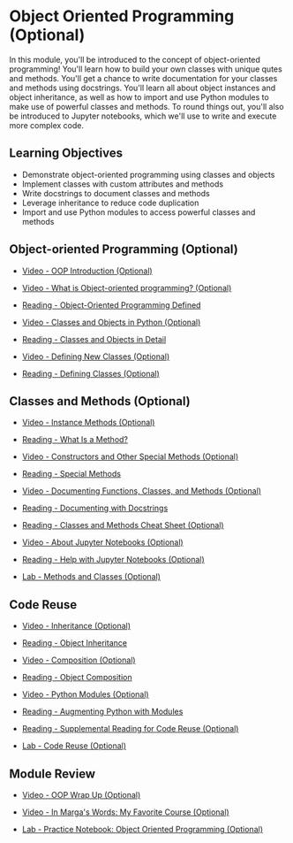 # Object Oriented Programming (Optional)

In this module, you'll be introduced to the concept of object-oriented programming! You'll learn how to build your own classes with unique qutes and methods. You'll get a chance to write documentation for your classes and methods using docstrings. You'll learn all about object instances and object inheritance, as well as how to import and use Python modules to make use of powerful classes and methods. To round things out, you'll also be introduced to Jupyter notebooks, which we'll use to write and execute more complex code.

## Learning Objectives

- Demonstrate object-oriented programming using classes and objects
- Implement classes with custom attributes and methods
- Write docstrings to document classes and methods
- Leverage inheritance to reduce code duplication
- Import and use Python modules to access powerful classes and methods

## Object-oriented Programming (Optional)

- [Video - OOP Introduction (Optional)](https://www.coursera.org/learn/python-crash-course/lecture/GYH8n/oop-introduction-optional)

- [Video - What is Object-oriented programming? (Optional)](https://www.coursera.org/learn/python-crash-course/lecture/stlZL/what-is-object-oriented-programming-optional)

- [Reading - Object-Oriented Programming Defined](https://www.coursera.org/learn/python-crash-course/supplement/kPaEL/object-oriented-programming-defined)

- [Video - Classes and Objects in Python (Optional)](https://www.coursera.org/learn/python-crash-course/lecture/9OhyD/classes-and-objects-in-python-optional)

- [Reading - Classes and Objects in Detail](https://www.coursera.org/learn/python-crash-course/supplement/2YjP2/classes-and-objects-in-detail)

- [Video - Defining New Classes (Optional)](https://www.coursera.org/learn/python-crash-course/lecture/wTFtK/defining-new-classes-optional)

- [Reading - Defining Classes (Optional)](https://www.coursera.org/learn/python-crash-course/supplement/gri8d/defining-classes-optional)

## Classes and Methods (Optional)

- [Video - Instance Methods (Optional)](https://www.coursera.org/learn/python-crash-course/lecture/TSDPe/instance-methods-optional)

- [Reading - What Is a Method?](https://www.coursera.org/learn/python-crash-course/supplement/r3pJ0/what-is-a-method)

- [Video - Constructors and Other Special Methods (Optional)](https://www.coursera.org/learn/python-crash-course/lecture/WG6fr/constructors-and-other-special-methods-optional)

- [Reading - Special Methods](https://www.coursera.org/learn/python-crash-course/supplement/z2XNm/special-methods)

- [Video - Documenting Functions, Classes, and Methods (Optional)](https://www.coursera.org/learn/python-crash-course/lecture/pmNys/documenting-functions-classes-and-methods-optional)

- [Reading - Documenting with Docstrings](https://www.coursera.org/learn/python-crash-course/supplement/LflUC/documenting-with-docstrings)

- [Reading - Classes and Methods Cheat Sheet (Optional)](https://www.coursera.org/learn/python-crash-course/supplement/52GBW/classes-and-methods-cheat-sheet-optional)

- [Video - About Jupyter Notebooks (Optional)](https://www.coursera.org/learn/python-crash-course/lecture/Cwfs7/about-jupyter-notebooks-optional)

- [Reading - Help with Jupyter Notebooks (Optional)](https://www.coursera.org/learn/python-crash-course/supplement/5Ih9p/help-with-jupyter-notebooks-optional)

- [Lab - Methods and Classes (Optional)](./Labs/C1M5L2_Methods_and_Classes_V3.ipynb)

## Code Reuse

- [Video - Inheritance (Optional)](https://www.coursera.org/learn/python-crash-course/lecture/okm5w/inheritance-optional)

- [Reading - Object Inheritance](https://www.coursera.org/learn/python-crash-course/supplement/tsaiK/object-inheritance)

- [Video - Composition (Optional)](https://www.coursera.org/learn/python-crash-course/lecture/1DyGd/composition-optional)

- [Reading - Object Composition](https://www.coursera.org/learn/python-crash-course/supplement/NRd6E/object-composition)

- [Video - Python Modules (Optional)](https://www.coursera.org/learn/python-crash-course/lecture/hMi4K/python-modules-optional)

- [Reading - Augmenting Python with Modules](https://www.coursera.org/learn/python-crash-course/supplement/uZcWt/augmenting-python-with-modules)

- [Reading - Supplemental Reading for Code Reuse (Optional)](https://www.coursera.org/learn/python-crash-course/supplement/dn4T9/supplemental-reading-for-code-reuse-optional)

- [Lab - Code Reuse (Optional)](./Labs/C1M5L3_Code_Reuse_V2.ipynb)

## Module Review

- [Video - OOP Wrap Up (Optional)](https://www.coursera.org/learn/python-crash-course/lecture/eqYBx/oop-wrap-up-optional)

- [Video - In Marga's Words: My Favorite Course (Optional)](https://www.coursera.org/learn/python-crash-course/lecture/vYIhR/in-margas-words-my-favorite-course-optional)

- [Lab - Practice Notebook: Object Oriented Programming (Optional)](./Labs/C1M5_Object_Oriented_Programming_V7.ipynb)